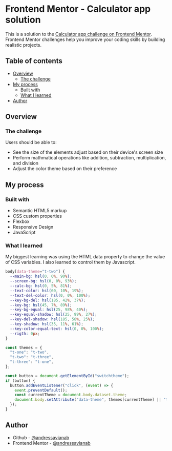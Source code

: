 # Frontend Mentor - Calculator app solution

This is a solution to the [Calculator app challenge on Frontend Mentor](https://www.frontendmentor.io/challenges/calculator-app-9lteq5N29). Frontend Mentor challenges help you improve your coding skills by building realistic projects.

## Table of contents

- [Overview](#overview)
  - [The challenge](#the-challenge)
- [My process](#my-process)
  - [Built with](#built-with)
  - [What I learned](#what-i-learned)
- [Author](#author)

## Overview

### The challenge

Users should be able to:

- See the size of the elements adjust based on their device's screen size
- Perform mathmatical operations like addition, subtraction, multiplication, and division
- Adjust the color theme based on their preference

## My process

### Built with

- Semantic HTML5 markup
- CSS custom properties
- Flexbox
- Responsive Design
- JavaScript

### What I learned

My biggest learning was using the HTML data property to change the value of CSS variables. I also learned to control them by Javascript.

```css
body[data-theme="t-two"] {
  --main-bg: hsl(0, 0%, 90%);
  --screen-bg: hsl(0, 0%, 93%);
  --calc-bg: hsl(0, 5%, 81%);
  --text-color: hsl(60, 10%, 19%);
  --text-del-color: hsl(0, 0%, 100%);
  --key-bg-del: hsl(185, 42%, 37%);
  --key-bg: hsl(45, 7%, 89%);
  --key-bg-equal: hsl(25, 98%, 40%);
  --key-equal-shadow: hsl(25, 99%, 27%);
  --key-del-shadow: hsl(185, 58%, 25%);
  --key-shadow: hsl(35, 11%, 61%);
  --key-color-equal-text: hsl(0, 0%, 100%);
  --rigth: 0px;
}
```

```js
const themes = {
  "t-one": "t-two",
  "t-two": "t-three",
  "t-three": "t-one",
};

const button = document.getElementById("switchtheme");
if (button) {
  button.addEventListener("click", (event) => {
    event.preventDefault();
    const currentTheme = document.body.dataset.theme;
    document.body.setAttribute("data-theme", themes[currentTheme] || "t-one");
  });
}
```

## Author

- Github - [@andressavianab](https://github.com/andressavianab)
- Frontend Mentor - [@andressavianab](https://www.frontendmentor.io/profile/andressavianab)
